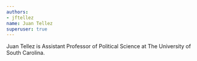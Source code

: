 ```yaml
---
authors:
- jftellez
name: Juan Tellez
superuser: true
---
```


Juan Tellez is Assistant Professor of Political Science at The University of South Carolina.
